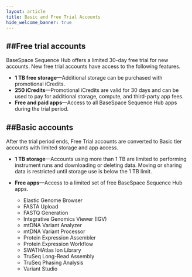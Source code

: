 ```yaml
---
layout: article
title: Basic and Free Trial Accounts
hide_welcome_banner: true
---
```



##Free trial accounts
---
BaseSpace Sequence Hub offers a limited 30-day free trial for new accounts. New free trial accounts have access to the following features.

- **1 TB free storage**—Additional storage can be purchased with promotional iCredits.
- **250 iCredits**—Promotional iCredits are valid for 30 days and can be used to pay for additional storage, compute, and third-party app fees.
- **Free and paid apps**—Access to all BaseSpace Sequence Hub apps during the trial period.

##Basic accounts
-----
After the trial period ends, Free Trial accounts are converted to Basic tier accounts with limited storage and app access.

- **1 TB storage**—Accounts using more than 1 TB are limited to performing instrument runs and downloading or deleting data. Moving or sharing data is restricted until storage use is below the 1 TB limit. 
- **Free apps**—Access to a limited set of free BaseSpace Sequence Hub apps.
 
  -  Elastic Genome Browser
  -  FASTA Upload
  -  FASTQ Generation
  -  Integrative Genomics Viewer (IGV)
  -  mtDNA Variant Analyzer
  -  mtDNA Variant Processor
  -  Protein Expression Assembler
  -  Protein Expression Workflow
  -  SWATHAtlas Ion Library
  -  TruSeq Long-Read Assembly
  -  TruSeq Phasing Analysis
  -  Variant Studio